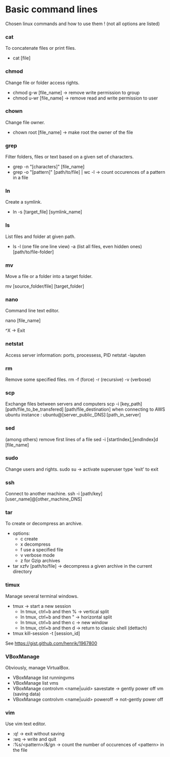 # Basic command lines
Chosen linux commands and how to use them ! (not all options are listed)

### cat
To concatenate files or print files.
* cat [file]

### chmod
Change file or folder access rights.
* chmod g-w [file_name] -> remove write permission to group
* chmod u-wr [file_name] -> remove read and write permission to user

### chown
Change file owner.
* chown root [file_name] -> make root the owner of the file

### grep
Filter folders, files or text based on a given set of characters.
* grep -n "[characters]" [file_name]
* grep -o "[pattern]" [path/to/file] | wc -l -> count occurences of a pattern in a file

### ln
Create a symlink.
* ln -s [target_file] [symlink_name]

### ls
List files and folder at given path.
* ls -l (one file one line view) -a (list all files, even hidden ones) [path/to/file-folder]

### mv
Move a file or a folder into a target folder.

mv [source_folder/file] [target_folder]

### nano
Command line text editor.

nano [file_name]

^X -> Exit

### netstat
Access server information: ports, processess, PID
netstat -laputen

### rm
Remove some specified files.
rm -f (force) -r (recursive) -v (verbose)

### scp
Exchange files between servers and computers
scp -i [key_path] [path/file_to_be_transfered] [path/file_destination]
when connecting to AWS ubuntu instance : ubuntu@[server_public_DNS]:[path_in_server] 

### sed
(among others) remove first lines of a file
sed -i [startIndex],[endIndex]d [file_name]

### sudo
Change users and rights.
sudo su -> activate superuser
type 'exit' to exit

### ssh
Connect to another machine.
ssh -i [path/key] [user_name]@[other_machine_DNS]

### tar
To create or decompress an archive.
* options:
  * c create
  * x decompress
  * f use a specified file
  * v verbose mode
  * z for Gzip archives
* tar xzfv [path/to/file] -> decompress a given archive in the current directory

### timux
Manage several terminal windows.
* tmux -> start a new session
  * In tmux, ctrl+b and then % -> vertical split
  * In tmux, ctrl+b and then " -> horizontal split
  * In tmux, ctrl+b and then c -> new window
  * In tmux, ctrl+b and then d -> return to classic shell (dettach)
* tmux kill-session -t [session_id]

See https://gist.github.com/henrik/1967800

### VBoxManage
Obviously, manage VirtualBox.
* VBoxManage list runningvms
* VBoxManage list vms
* VBoxManage controlvm \<name|uuid\> savestate -> gently power off vm (saving data)
* VBoxManage controlvm \<name|uuid\> poweroff -> not-gently power off
### vim
Use vim text editor.
* :q! -> exit without saving
* :wq -> write and quit
* :%s/\<pattern\>/&/gn -> count the number of occurences of \<pattern\> in the file
